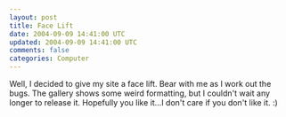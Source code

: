 ```yaml
---           
layout: post
title: Face Lift
date: 2004-09-09 14:41:00 UTC
updated: 2004-09-09 14:41:00 UTC
comments: false
categories: Computer
---
```

Well, I decided to give my site a face lift. Bear with me as I work out the bugs. The gallery shows some weird formatting, but I couldn't wait any longer to release it. Hopefully you like it...I don't care if you don't like it. :)
